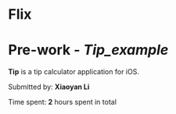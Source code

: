 # Flix

# Pre-work - *Tip_example*

**Tip** is a tip calculator application for iOS.

Submitted by: **Xiaoyan Li**

Time spent: **2** hours spent in total
